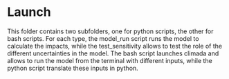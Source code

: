 # Launch

This folder contains two subfolders, one for python scripts, the other for bash scripts. For each type,
the model_run script runs the model to calculate the impacts, while the test_sensitivity allows to test
the role of the different uncertainties in the model. 
The bash script launches climada and allows to run the model from the terminal with different inputs, 
while the python script translate these inputs in python.
